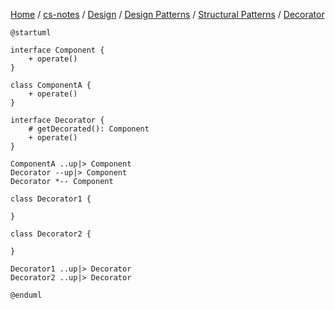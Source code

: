 [Home](https://mengxianbin.github.io) /
[cs-notes](https://mengxianbin.github.io/cs-notes/site) /
[Design](https://mengxianbin.github.io/cs-notes/site/Design) /
[Design Patterns](https://mengxianbin.github.io/cs-notes/site/Design/Design%20Patterns) /
[Structural Patterns](https://mengxianbin.github.io/cs-notes/site/Design/Design%20Patterns/Structural%20Patterns) /
[Decorator](https://mengxianbin.github.io/cs-notes/site/Design/Design%20Patterns/Structural%20Patterns/Decorator)

```plantuml
@startuml

interface Component {
    + operate()
}

class ComponentA {
    + operate()
}

interface Decorator {
    # getDecorated(): Component
    + operate()
}

ComponentA ..up|> Component
Decorator --up|> Component
Decorator *-- Component

class Decorator1 {

}

class Decorator2 {
    
}

Decorator1 ..up|> Decorator
Decorator2 ..up|> Decorator

@enduml
```
